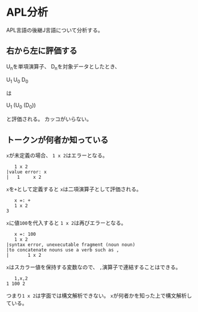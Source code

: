 # APL分析

APL言語の後継J言語について分析する。

## 右から左に評価する

U<sub>n</sub>を単項演算子、
D<sub>n</sub>を対象データとしたとき、

U<sub>1</sub>
U<sub>0</sub>
D<sub>0</sub>

は

U<sub>1</sub>
(U<sub>0</sub>
(D<sub>0</sub>))

と評価される。
カッコがいらない。

## トークンが何者か知っている

```x```が未定義の場合、
```1 x 2```はエラーとなる。

```
   1 x 2
|value error: x
|   1     x 2
```

```x```を```+```として定義すると
```x```は二項演算子として評価される。

```
   x =: +
   1 x 2
3
```

```x```に値```100```を代入すると
```1 x 2```は再びエラーとなる。

```
   x =: 100
   1 x 2
|syntax error, unexecutable fragment (noun noun)
|to concatenate nouns use a verb such as ,
|       1 x 2
```

```x```はスカラー値を保持する変数なので、
```,```演算子で連結することはできる。

```
   1,x,2
1 100 2
```

つまり```1 x 2```は字面では構文解析できない。
```x```が何者かを知った上で構文解析している。